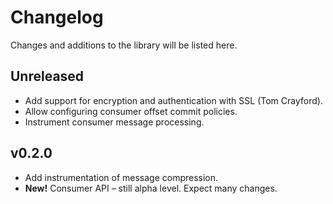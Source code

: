# Changelog

Changes and additions to the library will be listed here.

## Unreleased

- Add support for encryption and authentication with SSL (Tom Crayford).
- Allow configuring consumer offset commit policies.
- Instrument consumer message processing.

## v0.2.0

- Add instrumentation of message compression.
- **New!** Consumer API – still alpha level. Expect many changes.
